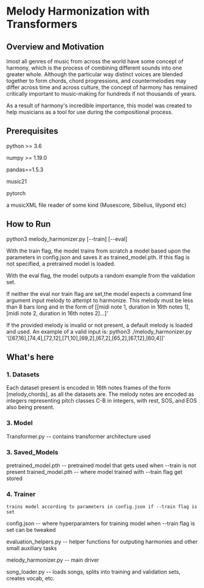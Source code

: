 # Melody Harmonization with Transformers 

## Overview and Motivation

lmost all genres of music from across the world have some concept of harmony, which is the process of combining different sounds into one greater whole.
Although the particular way distinct voices are blended together to form chords, chord progressions, and countermelodies may differ across time and across culture, the concept of harmony has remained critically important to music-making for hundreds if not thousands of years.

As a result of harmony's incredible importance, this model was created to help musicians as a tool for use during the compositional process.

## Prerequisites 

python >= 3.6 

numpy >= 1.19.0

pandas==1.5.3

music21 

pytorch 

a musicXML file reader of some kind (Musescore, Sibelius, lilypond etc)


## How to Run

python3 melody_harmonizer.py [--train] [--eval] 

With the train flag, the model trains from scratch a model based upon the parameters in config.json and saves it as
trained_model.pth. If this flag is not specified, a pretrained model is loaded. 

With the eval flag, the model outputs a random example from the validation set. 

If neither the eval nor train flag are set,the model expects a command line argument input melody
to attempt to harmonize. This melody must be less than 8 bars long and in the form of 
[[midi note 1, duration in 16th notes 1], [midi note 2, duration in 16th notes 2]...]'

If the provided melody is invalid or not present, a default melody is loaded and used.
An example of a valid input is: 
python3 ./melody_harmonizer.py '[[67,16],[74,4],[72,12],[71,10],[69,2],[67,2],[65,2],[67,12],[60,4]]'

## What's here 


### 1. Datasets

   Each dataset present is encoded in 16th notes frames of the form 
   [melody,chords], as all the datasets are. The melody notes are encoded as integers representing 
   pitch classes C-B in integers, with rest, SOS, and EOS also being present.
### 3. Model
   Transformer.py -- contains transformer architecture used 
### 3. Saved_Models
   pretrained_model.pth -- pretrained model that gets used when --train is not present
   trained_model.pth -- where model trained with --train flag get stored
### 4. Trainer
    trains model according to parameters in config.json if --train flag is set

config.json -- where hyperparamters for training model when --train flag is set can be tweaked 

evaluation_helpers.py -- helper functions for outputing harmonies and other small auxiliary tasks

melody_harmonizer.py -- main driver 

song_loader.py -- loads songs, splits into training and validation sets, creates vocab, etc.

